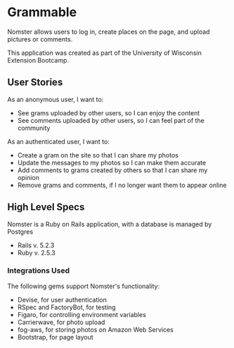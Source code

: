 # Grammable

Nomster allows users to log in, create places on the page, and upload pictures or comments.

This application was created as part of the University of Wisconsin Extension Bootcamp.

## User Stories

As an anonymous user, I want to:
  * See grams uploaded by other users, so I can enjoy the content
  * See comments uploaded by other users, so I can feel part of the community

As an authenticated user, I want to:
  * Create a gram on the site so that I can share my photos
  * Update the messages to my photos so I can make them accurate
  * Add comments to grams created by others so that I can share my opinion
  * Remove grams and comments, if I no longer want them to appear online


## High Level Specs
Nomster is a Ruby on Rails application, with a database is managed by Postgres
* Rails v. 5.2.3
* Ruby v. 2.5.3

### Integrations Used

The following gems support Nomster's functionality:
* Devise, for user authentication
* RSpec and FactoryBot, for testing
* Figaro, for controlling environment variables
* Carrierwave, for photo upload
* fog-aws, for storing photos on Amazon Web Services
* Bootstrap, for page layout
